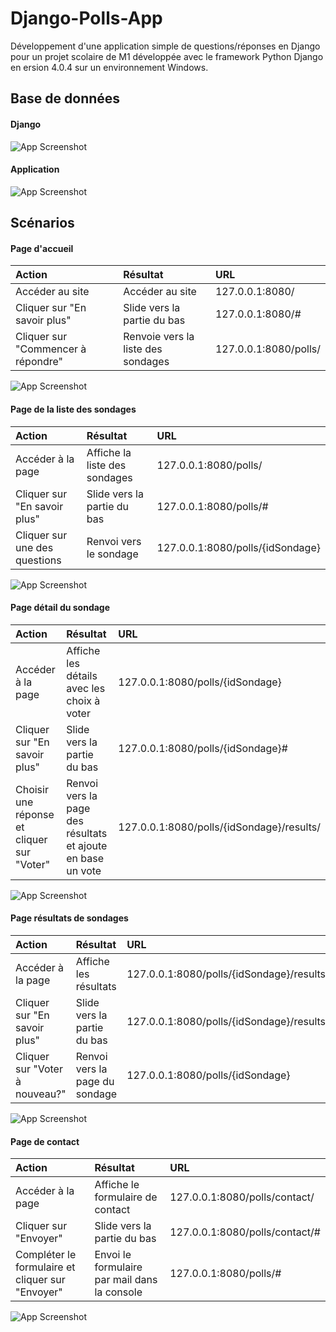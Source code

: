 # Django-Polls-App

Développement d'une application simple de questions/réponses en Django pour un projet scolaire de M1 développée avec le framework Python Django en ersion 4.0.4 sur 
un environnement Windows.

## Base de données

#### Django

![App Screenshot](https://raw.githubusercontent.com/c-bringer/Django-Polls-App/main/documentation/img/dbdjango.png)

#### Application

![App Screenshot](https://raw.githubusercontent.com/c-bringer/Django-Polls-App/main/documentation/img/dbapp.png)

## Scénarios

#### Page d'accueil

| Action | Résultat | URL     |
| :-------- | :------- |:------- |
| Accéder au site | Accéder au site | 127.0.0.1:8080/ |
| Cliquer sur "En savoir plus" | Slide vers la partie du bas | 127.0.0.1:8080/# |
| Cliquer sur "Commencer à répondre" | Renvoie vers la liste des sondages | 127.0.0.1:8080/polls/ |

![App Screenshot](https://raw.githubusercontent.com/c-bringer/Django-Polls-App/main/documentation/img/accueil.png)

#### Page de la liste des sondages

| Action | Résultat | URL     |
| :-------- | :------- |:------- |
| Accéder à la page | Affiche la liste des sondages | 127.0.0.1:8080/polls/ |
| Cliquer sur "En savoir plus" | Slide vers la partie du bas | 127.0.0.1:8080/polls/# |
| Cliquer sur une des questions | Renvoi vers le sondage | 127.0.0.1:8080/polls/{idSondage} |

![App Screenshot](https://raw.githubusercontent.com/c-bringer/Django-Polls-App/main/documentation/img/liste_sondages.png)

#### Page détail du sondage

| Action | Résultat | URL     |
| :-------- | :------- |:------- |
| Accéder à la page | Affiche les détails avec les choix à voter | 127.0.0.1:8080/polls/{idSondage} |
| Cliquer sur "En savoir plus" | Slide vers la partie du bas | 127.0.0.1:8080/polls/{idSondage}# |
| Choisir une réponse et cliquer sur "Voter" | Renvoi vers la page des résultats et ajoute en base un vote | 127.0.0.1:8080/polls/{idSondage}/results/ |

![App Screenshot](https://raw.githubusercontent.com/c-bringer/Django-Polls-App/main/documentation/img/detail_sondage.png)

#### Page résultats de sondages

| Action | Résultat | URL     |
| :-------- | :------- |:------- |
| Accéder à la page | Affiche les résultats | 127.0.0.1:8080/polls/{idSondage}/results |
| Cliquer sur "En savoir plus" | Slide vers la partie du bas | 127.0.0.1:8080/polls/{idSondage}/results/# |
| Cliquer sur "Voter à nouveau?" | Renvoi vers la page du sondage | 127.0.0.1:8080/polls/{idSondage} |

![App Screenshot](https://raw.githubusercontent.com/c-bringer/Django-Polls-App/main/documentation/img/result_sondage.png)

#### Page de contact

| Action | Résultat | URL     |
| :-------- | :------- |:------- |
| Accéder à la page | Affiche le formulaire de contact | 127.0.0.1:8080/polls/contact/ |
| Cliquer sur "Envoyer" | Slide vers la partie du bas | 127.0.0.1:8080/polls/contact/# |
| Compléter le formulaire et cliquer sur "Envoyer" | Envoi le formulaire par mail dans la console | 127.0.0.1:8080/polls/# |

![App Screenshot](https://raw.githubusercontent.com/c-bringer/Django-Polls-App/main/documentation/img/contact.png)
